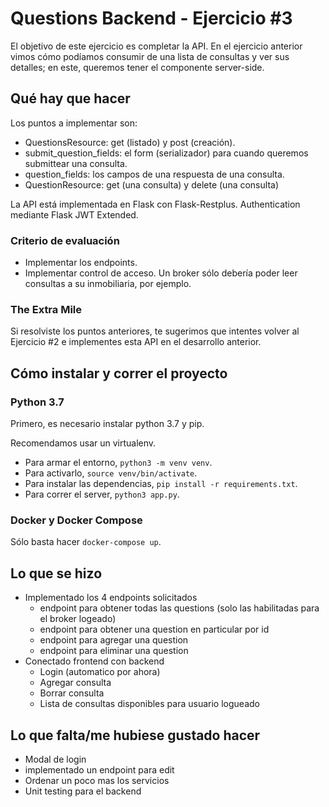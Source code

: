 # Questions Backend - Ejercicio #3

El objetivo de este ejercicio es completar la API. En el ejercicio anterior
vimos cómo podíamos consumir de una lista de consultas y ver sus detalles; en
este, queremos tener el componente server-side.


## Qué hay que hacer

Los puntos a implementar son:
- QuestionsResource: get (listado) y post (creación).
- submit_question_fields: el form (serializador) para cuando queremos submittear una consulta.
- question_fields: los campos de una respuesta de una consulta.
- QuestionResource: get (una consulta) y delete (una consulta)

La API está implementada en Flask con Flask-Restplus. Authentication mediante
Flask JWT Extended.


### Criterio de evaluación

- Implementar los endpoints.
- Implementar control de acceso. Un broker sólo debería poder leer consultas a su inmobiliaria, por ejemplo.

### The Extra Mile

Si resolviste los puntos anteriores, te sugerimos que intentes volver al Ejercicio #2 e implementes esta API
en el desarrollo anterior.


## Cómo instalar y correr el proyecto

### Python 3.7
Primero, es necesario instalar python 3.7 y pip.

Recomendamos usar un virtualenv.
- Para armar el entorno, `python3 -m venv venv`.
- Para activarlo, `source venv/bin/activate`.
- Para instalar las dependencias, `pip install -r requirements.txt`.
- Para correr el server, `python3 app.py`.


### Docker y Docker Compose

Sólo basta hacer `docker-compose up`.

## Lo que se hizo
- Implementado los 4 endpoints solicitados
    - endpoint para obtener todas las questions (solo las habilitadas para el broker logeado)
    - endpoint para obtener una question en particular por id
    - endpoint para agregar una question
    - endpoint para eliminar una question
- Conectado frontend con backend
    - Login (automatico por ahora)
    - Agregar consulta
    - Borrar consulta
    - Lista de consultas disponibles para usuario logueado

## Lo que falta/me hubiese gustado hacer
- Modal de login
- implementado un endpoint para edit
- Ordenar un poco mas los servicios
- Unit testing para el backend

